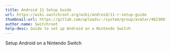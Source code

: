 ```yaml
---
title: Android 11 Setup Guide
url: https://wiki.switchroot.org/wiki/android/11-r-setup-guide
thumbnail-url: https://gitlab.com/uploads/-/system/group/avatar/4623003/switchroot.png
author.name: Switchroot
help-desc: Guide to set up Android on a Nintendo Switch
---
```


Setup Android on a Nintendo Switch
